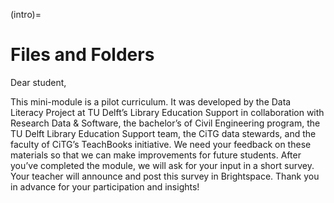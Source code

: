 (intro)=
# Files and Folders

Dear student,

This mini-module is a pilot curriculum. It was developed by the Data Literacy Project at TU Delft’s Library Education Support in collaboration with Research Data & Software, the bachelor’s of Civil Engineering program, the TU Delft Library Education Support team, the CiTG data stewards, and the faculty of CiTG’s TeachBooks initiative. We need your feedback on these materials so that we can make improvements for future students. After you’ve completed the module, we will ask for your input in a short survey. Your teacher will announce and post this survey in Brightspace. Thank you in advance for your participation and insights!